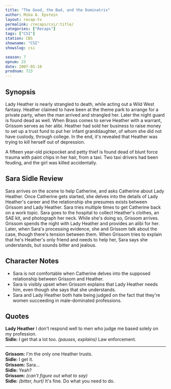 ```yaml
---
title: "The Good, the Bad, and the Dominatrix"
author: Mika A. Epstein
layout: recap-tv
permalink: /recaps/csi/:title/
categories: ["Recaps"]
tags: ["CSI"]
station: CBS
showname: "CSI"
showslug: csi

season: 7
epnum: 23
date: 2007-05-10
prodnum: 723  
---
```


## Synopsis

Lady Heather  is nearly strangled to death, while acting out a Wild West fantasy. Heather claimed to have been at the theme park to arrange for a private party, when the man arrived and strangled her. Later the night guard is found dead as well. When Brass comes to serve Heather with a warrant, Grissom serves as her alibi. Heather had sold her business to raise money to set up a trust fund to put her infant granddaughter, of whom she did not have custody, through college. In the end, it's revealed that Heather was trying to kill herself out of depression.

A fifteen year-old pickpocket and petty thief is found dead of blunt force trauma with paint chips in her hair, from a taxi. Two taxi drivers had been feuding, and the girl was killed accidentally.

## Sara Sidle Review

Sara arrives on the scene to help Catherine, and asks Catherine about Lady Heather. Once Catherine gets started, she delves into the details of Lady Heather's career and the relationship she presumes exists between Grissom and Lady Heather. Sara tries multiple times to get Catherine back on a work topic. Sara goes to the hospital to collect Heather's clothes, an SAE kit, and photograph her neck. While she's doing so, Grissom arrives. Grissom spends the night with Lady Heather and provides an alibi for her. Later, when Sara's processing evidence, she and Grissom talk about the case, though there's tension between them. When Grissom tries to explain that he's Heather's only friend and needs to help her, Sara says she understands, but sounds bitter and jealous.

## Character Notes

* Sara is not comfortable when Catherine delves into the supposed relationship between Grissom and Heather.  
* Sara is visibly upset when Grissom explains that Lady Heather needs him, even though she says that she understands.  
* Sara and Lady Heather both hate being judged on the fact that they're women succeeding in male-dominated professions.

## Quotes

**Lady Heather** I don't respond well to men who judge me based solely on my profession.  
**Sidle:** I get that a lot too. _(pauses, explains)_ Law enforcement.  

- - -

**Grissom:** I'm the only one Heather trusts.  
**Sidle:** I get it.  
**Grissom:** Sara...  
**Sidle:** Yeah?  
**Grissom:** _(can't figure out what to say)_  
**Sidle:** _(bitter, hurt)_ It's fine. Do what you need to do.

